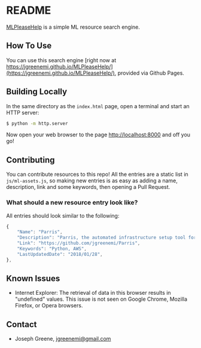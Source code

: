 # README #

[MLPleaseHelp](https://jgreenemi.github.io/MLPleaseHelp/) is a simple ML resource search engine.

## How To Use ##

You can use this search engine [right now at https://jgreenemi.github.io/MLPleaseHelp/](https://jgreenemi.github.io/MLPleaseHelp/), provided via Github Pages. 

## Building Locally ##

In the same directory as the `index.html` page, open a terminal and start an HTTP server:

```bash
$ python -m http.server
```

Now open your web browser to the page [http://localhost:8000](http://localhost:8000) and off you go!

## Contributing ##

You can contribute resources to this repo! All the entries are a static list in `js/ml-assets.js`, so making new entries is as easy as adding a name, description, link and some keywords, then opening a Pull Request.

### What should a new resource entry look like? ###

All entries should look similar to the following:

```javascript
{
    "Name": "Parris",
    "Description": "Parris, the automated infrastructure setup tool for machine learning algorithms.",
    "Link": "https://github.com/jgreenemi/Parris",
    "Keywords": "Python, AWS",
    "LastUpdatedDate": "2018/01/28",
},
```

## Known Issues ##

- Internet Explorer: The retrieval of data in this browser results in "undefined" values. This issue is not seen on Google Chrome, Mozilla Firefox, or Opera browsers.

## Contact ##

* Joseph Greene, [jgreenemi@gmail.com](mailto:jgreenemi@gmail.com)
